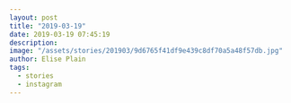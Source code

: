 ```yaml
---
layout: post
title: "2019-03-19"
date: 2019-03-19 07:45:19
description: 
image: "/assets/stories/201903/9d6765f41df9e439c8df70a5a48f57db.jpg"
author: Elise Plain
tags: 
  - stories
  - instagram
---
```



<p></p>
